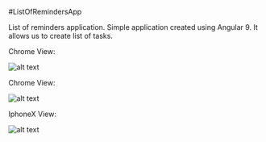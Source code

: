 #ListOfRemindersApp

List of reminders application. Simple application created using Angular 9. It allows us to create list of tasks.

Chrome View:

![alt text](https://raw.githubusercontent.com/Arthurgt/ListOfRemindersApp/master/listOfRemindersApp/src/assets/Github1.png)

Chrome View:

![alt text](https://raw.githubusercontent.com/Arthurgt/ListOfRemindersApp/master/listOfRemindersApp/src/assets/Github2.png)

IphoneX View:

![alt text](https://raw.githubusercontent.com/Arthurgt/ListOfRemindersApp/master/listOfRemindersApp/src/assets/Github3.png)
